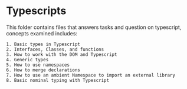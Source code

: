 # Typescripts

This folder contains files that answers tasks and question on typescript, concepts examined includes:

    1. Basic types in Typescript
    2. Interfaces, Classes, and functions
    3. How to work with the DOM and Typescript
    4. Generic types
    5. How to use namespaces
    6. How to merge declarations
    7. How to use an ambient Namespace to import an external library
    8. Basic nominal typing with Typescript
